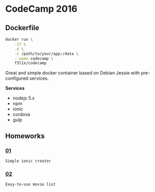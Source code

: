 # CodeCamp 2016

## Dockerfile

```sh
docker run \
	-it \
	-d \
	-v /path/to/your/app:/data \
	--name codecamp \
	f3l1x/codecamp
```

Great and simple docker container based on Debian Jessie with pre-configured services.

**Services**

- nodejs 5.x
- npm
- ionic
- cordova
- gulp

## Homeworks

### [01](https://github.com/f3l1x/codecamp16/tree/master/01)

`Simple ionic creator`


### [02](https://github.com/f3l1x/codecamp16/tree/master/02)

`Easy-to-use movie list`
